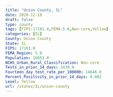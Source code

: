 ```yaml
---
title: "Union County, IL"
date: 2020-12-18
draft: false
type: county
tags: [FIPS:17181.0,FEMA:5.0,Non-core,Yellow]
categories: [IL]
County: Union County
State: IL
FIPS: 17181.0
FEMA_Region: 5.0
Population: 16653.0
NCHS_Urban_Rural_Classification: Non-core
Tests_in_prior_14_days: 2439.0
Fourteen_day_test_rate_per_100000: 14646.0
Percent_Positivity_in_prior_14_days: 0.082
Level: Yellow
url: /states/IL/union-county
---
```



